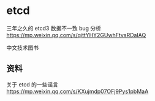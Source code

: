 # etcd

三年之久的 etcd3 数据不一致 bug 分析
https://mp.weixin.qq.com/s/qittYHY2GUwhFtvsRDaIAQ


中文技术图书


## 资料

关于 etcd 的一些谣言
https://mp.weixin.qq.com/s/KXujmdp07OFj9Pys1pbMaA

